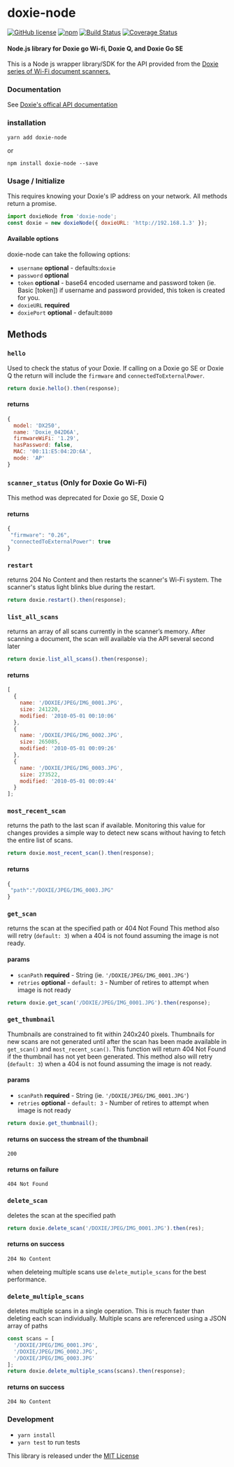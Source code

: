 # doxie-node

[![GitHub license](https://img.shields.io/badge/license-MIT-blue.svg)](https://github.com/ryanSN/doxie-node/blob/master/LICENSE)
[![npm](https://img.shields.io/npm/v/doxie-node.svg)](https://npmjs.com/package/doxie-node)
[![Build Status](https://travis-ci.org/ryanSN/doxie-node.svg?branch=master)](https://travis-ci.org/ryanSN/doxie-node)
[![Coverage Status](https://coveralls.io/repos/github/ryanSN/doxie-node/badge.svg?branch=master)](https://coveralls.io/github/ryanSN/doxie-node?branch=master)

#### Node.js library for Doxie go Wi-fi, Doxie Q, and Doxie Go SE

This is a Node js wrapper library/SDK for the API provided from the [Doxie series of Wi-Fi document scanners.](http://www.getdoxie.com/)

### Documentation

See [Doxie's offical API documentation](http://help.getdoxie.com/doxiego/advanced/wifi/api/)

### installation

`yarn add doxie-node`

or

`npm install doxie-node --save`

### Usage / Initialize

This requires knowing your Doxie's IP address on your network.
All methods return a promise.

```js
import doxieNode from 'doxie-node';
const doxie = new doxieNode({ doxieURL: 'http://192.168.1.3' });
```

#### Available options

doxie-node can take the following options:

- `username` **optional** - defaults:`doxie`
- `password` **optional**
- `token` **optional** - base64 encoded username and password token (ie. Basic [token]) if username and password provided, this token is created for you.
- `doxieURL` **required**
- `doxiePort` **optional** - default:`8080`

## Methods

### `hello`

Used to check the status of your Doxie.
If calling on a Doxie go SE or Doxie Q the return will include the `firmware` and `connectedToExternalPower`.

```js
return doxie.hello().then(response);
```

#### returns

```js
{
  model: 'DX250',
  name: 'Doxie_042D6A',
  firmwareWiFi: '1.29',
  hasPassword: false,
  MAC: '00:11:E5:04:2D:6A',
  mode: 'AP'
}
```

### `scanner_status` (Only for Doxie Go Wi-Fi)

This method was deprecated for Doxie go SE, Doxie Q

#### returns

```js
{
 "firmware": "0.26",
 "connectedToExternalPower": true
}
```

### `restart`

returns 204 No Content and then restarts the scanner's Wi-Fi
system. The scanner's status light blinks blue during the restart.

```js
return doxie.restart().then(response);
```

### `list_all_scans`

returns an array of all scans currently in the scanner’s memory. After
scanning a document, the scan will available via the API several second later

```js
return doxie.list_all_scans().then(response);
```

#### returns

```js
[
  {
    name: '/DOXIE/JPEG/IMG_0001.JPG',
    size: 241220,
    modified: '2010-05-01 00:10:06'
  },
  {
    name: '/DOXIE/JPEG/IMG_0002.JPG',
    size: 265085,
    modified: '2010-05-01 00:09:26'
  },
  {
    name: '/DOXIE/JPEG/IMG_0003.JPG',
    size: 273522,
    modified: '2010-05-01 00:09:44'
  }
];
```

### `most_recent_scan`

returns the path to the last scan if available. Monitoring this value
for changes provides a simple way to detect new scans without having to fetch the entire list of
scans.

```js
return doxie.most_recent_scan().then(response);
```

#### returns

```js
{
 "path":"/DOXIE/JPEG/IMG_0003.JPG"
}
```

### `get_scan`

returns the scan at the specified path or 404 Not Found
This method also will retry (`default: 3`) when a 404 is not found assuming the image
is not ready.

#### params

- `scanPath` **required** - String (ie. `'/DOXIE/JPEG/IMG_0001.JPG'`)
- `retries` **optional** - `default: 3` - Number of retires to attempt when image is not ready

```js
return doxie.get_scan('/DOXIE/JPEG/IMG_0001.JPG').then(response);
```

### `get_thumbnail`

Thumbnails are constrained to fit within 240x240 pixels. Thumbnails for new scans are not
generated until after the scan has been made available in `get_scan()` and `most_recent_scan()`.
This function will return 404 Not Found if the thumbnail has not yet been
generated. This method also will retry (`default: 3`) when a 404 is not found assuming
the image is not ready.

#### params

- `scanPath` **required** - String (ie. `'/DOXIE/JPEG/IMG_0001.JPG'`)
- `retries` **optional** - `default: 3` - Number of retires to attempt when image is not ready

```js
return doxie.get_thumbnail();
```

#### returns on success the stream of the thumbnail

`200`

#### returns on failure

`404 Not Found`

### `delete_scan`

deletes the scan at the specified path

```js
return doxie.delete_scan('/DOXIE/JPEG/IMG_0001.JPG').then(res);
```

#### returns on success

`204 No Content`

when deleteing multiple scans use `delete_mutiple_scans` for the best performance.

### `delete_multiple_scans`

deletes multiple scans in a single operation. This is much faster
than deleting each scan individually. Multiple scans are referenced using a JSON array of paths

```js
const scans = [
  '/DOXIE/JPEG/IMG_0001.JPG',
  '/DOXIE/JPEG/IMG_0002.JPG',
  '/DOXIE/JPEG/IMG_0003.JPG'
];
return doxie.delete_multiple_scans(scans).then(response);
```

#### returns on success

`204 No Content`

### Development

- `yarn install`
- `yarn test` to run tests

This library is released under the [MIT License](LICENSE)
